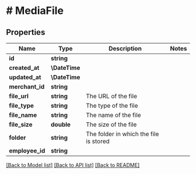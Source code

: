 # # MediaFile

## Properties

Name | Type | Description | Notes
------------ | ------------- | ------------- | -------------
**id** | **string** |  |
**created_at** | **\DateTime** |  |
**updated_at** | **\DateTime** |  |
**merchant_id** | **string** |  |
**file_url** | **string** | The URL of the file |
**file_type** | **string** | The type of the file |
**file_name** | **string** | The name of the file |
**file_size** | **double** | The size of the file |
**folder** | **string** | The folder in which the file is stored |
**employee_id** | **string** |  |

[[Back to Model list]](../../README.md#models) [[Back to API list]](../../README.md#endpoints) [[Back to README]](../../README.md)
